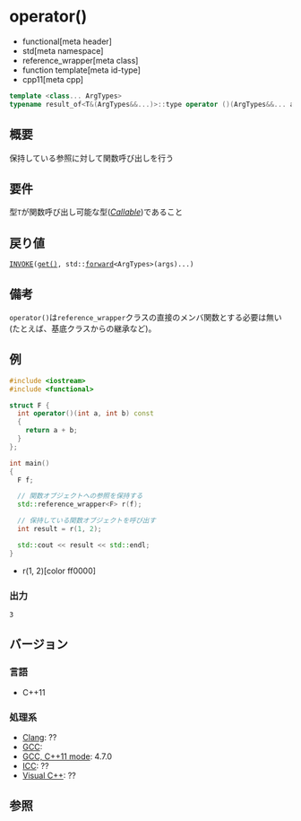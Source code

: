 # operator()
* functional[meta header]
* std[meta namespace]
* reference_wrapper[meta class]
* function template[meta id-type]
* cpp11[meta cpp]

```cpp
template <class... ArgTypes>
typename result_of<T&(ArgTypes&&...)>::type operator ()(ArgTypes&&... args) const;
```

## 概要
保持している参照に対して関数呼び出しを行う


## 要件
型`T`が関数呼び出し可能な型([*Callable*](/reference/concepts/Callable.md))であること


## 戻り値
[`INVOKE`](/reference/concepts/Invoke.md)`(`[`get()`](/reference/functional/reference_wrapper/get.md)`, std::`[`forward`](/reference/utility/forward.md)`<ArgTypes>(args)...)`

## 備考
`operator()`は`reference_wrapper`クラスの直接のメンバ関数とする必要は無い(たとえば、基底クラスからの継承など)。


## 例
```cpp example
#include <iostream>
#include <functional>

struct F {
  int operator()(int a, int b) const
  {
    return a + b;
  }
};

int main()
{
  F f;

  // 関数オブジェクトへの参照を保持する
  std::reference_wrapper<F> r(f);

  // 保持している関数オブジェクトを呼び出す
  int result = r(1, 2);

  std::cout << result << std::endl;
}
```
* r(1, 2)[color ff0000]

### 出力
```
3
```

## バージョン
### 言語
- C++11

### 処理系
- [Clang](/implementation.md#clang): ??
- [GCC](/implementation.md#gcc): 
- [GCC, C++11 mode](/implementation.md#gcc): 4.7.0
- [ICC](/implementation.md#icc): ??
- [Visual C++](/implementation.md#visual_cpp): ??


## 参照


